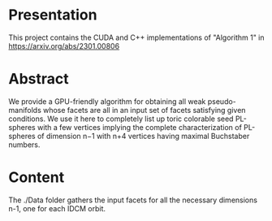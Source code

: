 # Presentation
This project contains the CUDA and C++ implementations of "Algorithm 1" in https://arxiv.org/abs/2301.00806
# Abstract
We provide a GPU-friendly algorithm for obtaining all weak pseudo-manifolds whose facets are all in an input set of facets satisfying given conditions. We use it here to completely list up toric colorable seed PL-spheres with a few vertices implying the complete characterization of PL-spheres of dimension n−1 with n+4 vertices having maximal Buchstaber numbers.
# Content
The ./Data folder gathers the input facets for all the necessary dimensions n-1, one for each IDCM orbit.

